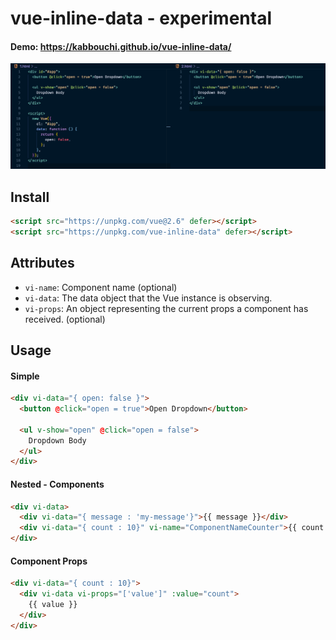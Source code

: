 # vue-inline-data - experimental

#### Demo: https://kabbouchi.github.io/vue-inline-data/

![Screenshopt](https://raw.githubusercontent.com/KABBOUCHI/vue-inline-data/master/screenshot.png)

## Install

```html
<script src="https://unpkg.com/vue@2.6" defer></script>
<script src="https://unpkg.com/vue-inline-data" defer></script>
```

## Attributes

- `vi-name`: Component name (optional)
- `vi-data`: The data object that the Vue instance is observing.
- `vi-props`: An object representing the current props a component has received. (optional)

## Usage

#### Simple

```html
<div vi-data="{ open: false }">
  <button @click="open = true">Open Dropdown</button>

  <ul v-show="open" @click="open = false">
    Dropdown Body
  </ul>
</div>
```

#### Nested - Components

```html
<div vi-data>
  <div vi-data="{ message : 'my-message'}">{{ message }}</div>
  <div vi-data="{ count : 10}" vi-name="ComponentNameCounter">{{ count }}</div>
</div>
```

#### Component Props

```html
<div vi-data="{ count : 10}">
  <div vi-data vi-props="['value']" :value="count">
    {{ value }}
  </div>
</div>
```
